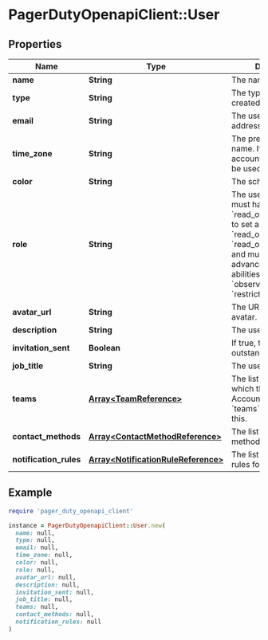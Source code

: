 # PagerDutyOpenapiClient::User

## Properties

| Name | Type | Description | Notes |
| ---- | ---- | ----------- | ----- |
| **name** | **String** | The name of the user. |  |
| **type** | **String** | The type of object being created. | [default to &#39;user&#39;] |
| **email** | **String** | The user&#39;s email address. |  |
| **time_zone** | **String** | The preferred time zone name. If null, the account&#39;s time zone will be used. | [optional] |
| **color** | **String** | The schedule color. | [optional] |
| **role** | **String** | The user role. Account must have the &#x60;read_only_users&#x60; ability to set a user as a &#x60;read_only_user&#x60; or a &#x60;read_only_limited_user&#x60;, and must have advanced permissions abilities to set a user as &#x60;observer&#x60; or &#x60;restricted_access&#x60;. | [optional] |
| **avatar_url** | **String** | The URL of the user&#39;s avatar. | [optional][readonly] |
| **description** | **String** | The user&#39;s bio. | [optional] |
| **invitation_sent** | **Boolean** | If true, the user has an outstanding invitation. | [optional][readonly] |
| **job_title** | **String** | The user&#39;s title. | [optional] |
| **teams** | [**Array&lt;TeamReference&gt;**](TeamReference.md) | The list of teams to which the user belongs. Account must have the &#x60;teams&#x60; ability to set this. | [optional][readonly] |
| **contact_methods** | [**Array&lt;ContactMethodReference&gt;**](ContactMethodReference.md) | The list of contact methods for the user. | [optional][readonly] |
| **notification_rules** | [**Array&lt;NotificationRuleReference&gt;**](NotificationRuleReference.md) | The list of notification rules for the user. | [optional][readonly] |

## Example

```ruby
require 'pager_duty_openapi_client'

instance = PagerDutyOpenapiClient::User.new(
  name: null,
  type: null,
  email: null,
  time_zone: null,
  color: null,
  role: null,
  avatar_url: null,
  description: null,
  invitation_sent: null,
  job_title: null,
  teams: null,
  contact_methods: null,
  notification_rules: null
)
```

